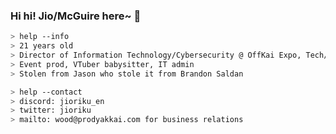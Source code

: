 ### Hi hi! Jio/McGuire here~ 🚀<br/>

</a>

````zsh
> help --info
> 21 years old
> Director of Information Technology/Cybersecurity @ OffKai Expo, Tech/Talent @ prodYakkai, Oshi Oasis Tech @ Holiday Matsuri
> Event prod, VTuber babysitter, IT admin
> Stolen from Jason who stole it from Brandon Saldan
````

````zsh
> help --contact
> discord: jioriku_en
> twitter: jioriku
> mailto: wood@prodyakkai.com for business relations
````
